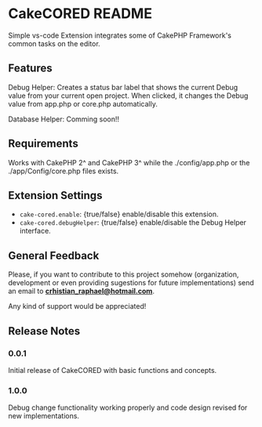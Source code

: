 # CakeCORED README

Simple vs-code Extension integrates some of CakePHP Framework's common tasks on the editor.

## Features

Debug Helper: Creates a status bar label that shows the current Debug value from your current open project.
When clicked, it changes the Debug value from app.php or core.php automatically.

Database Helper: Comming soon!!


## Requirements

Works with CakePHP 2^ and CakePHP 3^ while the ./config/app.php or the ./app/Config/core.php files exists.

## Extension Settings

* `cake-cored.enable`: {true/false} enable/disable this extension.
* `cake-cored.debugHelper`: {true/false} enable/disable the Debug Helper interface.

## General Feedback

Please, if you want to contribute to this project somehow (organization, development or even providing sugestions for future implementations) send an email to **crhistian_raphael@hotmail.com**. 

Any kind of support would be appreciated!

## Release Notes



### 0.0.1

Initial release of CakeCORED with basic functions and concepts.

### 1.0.0

Debug change functionality working properly and code design revised for new implementations.
